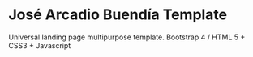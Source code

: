 # José Arcadio Buendía Template
Universal landing page multipurpose template. Bootstrap 4 / HTML 5 + CSS3 + Javascript
